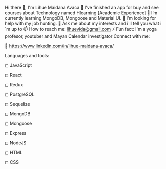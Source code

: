 Hi there 👋, I'm Lihue Maidana Avaca 
🔭 I've finished an app for buy and see courses about Technology named Hlearning [Academic Experience]
🌱 I’m currently learning MongoDB, Mongoose and Material UI.
🤔 I’m looking for help with my job hunting.
💬 Ask me about my interests and i´ll tell you what i´m up to
📫 How to reach me: lihuevida@gmail.com
⚡ Fun fact: I'm a yoga profesor, youtuber and Mayan Calendar investigator
Connect with me:

🔹 https://www.linkedin.com/in/lihue-maidana-avaca/

Languages and tools:

◻ JavaScript

◻ React

◻ Redux

◻ PostgreSQL

◻ Sequelize

◻ MongoDB

◻ Mongoose

◻ Express

◻ NodeJS

◻ HTML

◻ CSS
